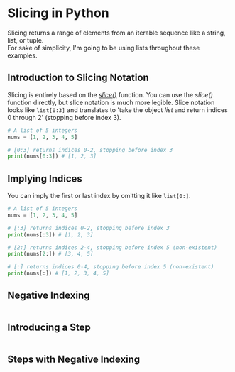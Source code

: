 # Slicing in Python
Slicing returns a range of elements from an iterable sequence like a string, list, or tuple. <br />
For sake of simplicity, I'm going to be using lists throughout these examples.

## Introduction to Slicing Notation
Slicing is entirely based on the [_slice()_](https://www.w3schools.com/python/ref_func_slice.asp) function.
You can use the _slice()_ function directly, but slice notation is much more legible. Slice notation looks like
`list[0:3]` and translates to 'take the object _list_ and return indices 0 through 2' (stopping before index 3).

```Python
# A list of 5 integers
nums = [1, 2, 3, 4, 5]

# [0:3] returns indices 0-2, stopping before index 3
print(nums[0:3]) # [1, 2, 3]
```

## Implying Indices
You can imply the first or last index by omitting it like `list[0:]`.

```Python
# A list of 5 integers
nums = [1, 2, 3, 4, 5]

# [:3] returns indices 0-2, stopping before index 3
print(nums[:3]) # [1, 2, 3]

# [2:] returns indices 2-4, stopping before index 5 (non-existent)
print(nums[2:]) # [3, 4, 5]

# [:] returns indices 0-4, stopping before index 5 (non-existent)
print(nums[:]) # [1, 2, 3, 4, 5]
```

## Negative Indexing

```Python

```

## Introducing a Step

```Python

```

## Steps with Negative Indexing

```Python

```
